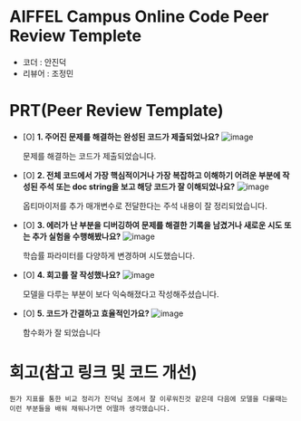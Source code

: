 # AIFFEL Campus Online Code Peer Review Templete
- 코더 : 안진덕
- 리뷰어 : 조정민


# PRT(Peer Review Template)
- [O]  **1. 주어진 문제를 해결하는 완성된 코드가 제출되었나요?**
    ![image](https://github.com/user-attachments/assets/613e1b6a-7aaf-4a13-9e49-c845784c0976)
  
    문제를 해결하는 코드가 제출되었습니다.
    
- [O]  **2. 전체 코드에서 가장 핵심적이거나 가장 복잡하고 이해하기 어려운 부분에 작성된 
주석 또는 doc string을 보고 해당 코드가 잘 이해되었나요?**
    ![image](https://github.com/user-attachments/assets/40cad09e-0b71-4287-ae64-1fd62258af52)  
  
    옵티마이저를 추가 매개변수로 전달한다는 주석 내용이 잘 정리되었습니다.
        
- [O]  **3. 에러가 난 부분을 디버깅하여 문제를 해결한 기록을 남겼거나
새로운 시도 또는 추가 실험을 수행해봤나요?**
    ![image](https://github.com/user-attachments/assets/6e209a02-836a-4146-8907-d7d0be797bd9)  
  
    학습률 파라미터를 다양하게 변경하며 시도했습니다.
        
- [O]  **4. 회고를 잘 작성했나요?**
    ![image](https://github.com/user-attachments/assets/913a3883-2ed2-440b-a738-8cc797b66f4d)  
  
    모델을 다루는 부분이 보다 익숙해졌다고 작성해주셨습니다.
        
- [O]  **5. 코드가 간결하고 효율적인가요?**
    ![image](https://github.com/user-attachments/assets/540deb08-6c96-4da3-9214-ba156302de08)  
  
     함수화가 잘 되었습니다

# 회고(참고 링크 및 코드 개선)
```
뭔가 지표를 통한 비교 정리가 진덕님 조에서 잘 이루워진것 같은데 다음에 모델을 다룰때는 이런 부분들을 배워 채워나가면 어떨까 생각했습니다.
```
